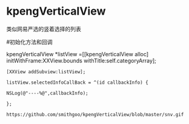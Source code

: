 # kpengVerticalView
类似网易严选的竖着选择的列表

#初始化方法和回调

  kpengVerticalView *listView =[[kpengVerticalView alloc] initWithFrame:XXView.bounds withTitle:self.categoryArray];
    
    [XXView addSubview:listView];
    
    listView.selectedInfoCallBack = ^(id callbackInfo) {
    
    NSLog(@"----%@",callbackInfo);
    
    };
    
    https://github.com/smithgoo/kpengVerticalView/blob/master/snv.gif
